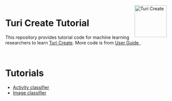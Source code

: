 <img align="right" src="https://docs-assets.developer.apple.com/turicreate/turi-dog.svg" alt="Turi Create" width="100">

# Turi Create Tutorial


This repository provides tutorial code for machine learning researchers to learn [Turi Create](https://github.com/apple/turicreate). More code is from [User Guide ](https://apple.github.io/turicreate/docs/userguide/).

<br/>

# Tutorials

* [Activity classifier](/Activity%20classifier/README.md)
* [Image classifier](/Image%20classifier/README.md)
